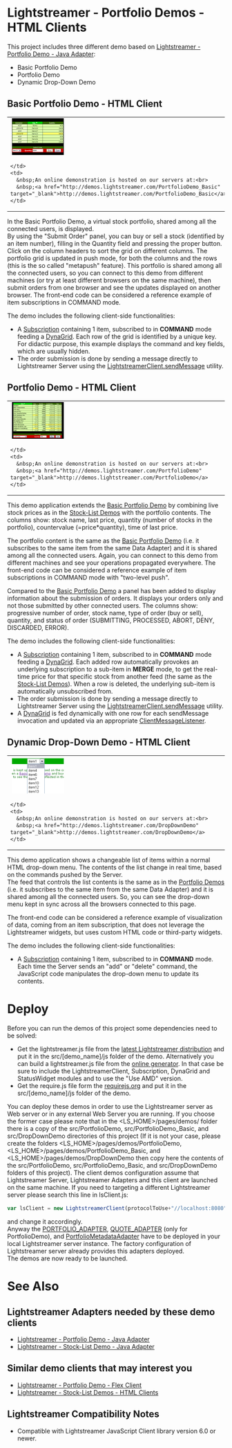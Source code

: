# Lightstreamer - Portfolio Demos - HTML Clients #

This project includes three different demo based on [Lightstreamer - Portfolio Demo - Java Adapter](https://github.com/Weswit/Lightstreamer-example-Portfolio-adapter-java):

* Basic Portfolio Demo
* Portfolio Demo
* Dynamic Drop-Down Demo

## Basic Portfolio Demo - HTML Client ##
<!-- START DESCRIPTION lightstreamer-example-portfolio-client-javascript-basic-portfolio-demo---html-client -->

<table>
  <tr>
    <td style="text-align: left">
      &nbsp;<a href="http://demos.lightstreamer.com/PortfolioDemo_Basic" target="_blank"><img src="screen_basicportfolio.png"></a>&nbsp;
      
    </td>
    <td>
      &nbsp;An online demonstration is hosted on our servers at:<br>
      &nbsp;<a href="http://demos.lightstreamer.com/PortfolioDemo_Basic" target="_blank">http://demos.lightstreamer.com/PortfolioDemo_Basic</a>
    </td>
  </tr>
</table>

In the Basic Portfolio Demo, a virtual stock portfolio, shared among all the connected users, is displayed.<br>
By using the "Submit Order" panel, you can buy or sell a stock (identified by an item number), filling in the Quantity field and pressing the proper button. Click on the column headers to sort the grid on different columns.
The portfolio grid is updated in push mode, for both the columns and the rows (this is the so called "metapush" feature). This portfolio is shared among all the connected users, so you can connect to this demo from different machines (or try at least different browsers on the same machine), then submit orders from one browser and see the updates displayed on another browser.
The front-end code can be considered a reference example of item subscriptions in COMMAND mode.

The demo includes the following client-side functionalities:
* A [Subscription](http://www.lightstreamer.com/docs/client_javascript_uni_api/Subscription.html) containing 1 item, subscribed to in <b>COMMAND</b> mode feeding a [DynaGrid](http://www.lightstreamer.com/docs/client_javascript_uni_api/DynaGrid.html). Each row of the grid is identified by a unique key. For didactic purpose, this example displays the command and key fields, which are usually hidden.
* The order submission is done by sending a message directly to Lightstreamer Server using the [LightstreamerClient.sendMessage](http://www.lightstreamer.com/docs/client_javascript_uni_api/LightstreamerClient.html#sendMessage) utility.

<!-- END DESCRIPTION lightstreamer-example-portfolio-client-javascript-basic-portfolio-demo---html-client -->

## Portfolio Demo - HTML Client ##
<!-- START DESCRIPTION lightstreamer-example-portfolio-client-javascript-portfolio-demo---html-client -->

<table>
  <tr>
    <td style="text-align: left">
      &nbsp;<a href="http://demos.lightstreamer.com/PortfolioDemo" target="_blank"><img src="screen_portfolio.png"></a>&nbsp;
      
    </td>
    <td>
      &nbsp;An online demonstration is hosted on our servers at:<br>
      &nbsp;<a href="http://demos.lightstreamer.com/PortfolioDemo" target="_blank">http://demos.lightstreamer.com/PortfolioDemo</a>
    </td>
  </tr>
</table>

This demo application extends the [Basic Portfolio Demo](https://github.com/Weswit/Lightstreamer-example-Portfolio-client-javascript#basic-portfolio-demo---html-client) by combining live stock prices as in the [Stock-List Demos](https://github.com/Weswit/Lightstreamer-example-StockList-client-javascript) with the portfolio contents.
The columns show: stock name, last price, quantity (number of stocks in the portfolio), countervalue (=price*quantity), time of last price.

The portfolio content is the same as the [Basic Portfolio Demo](https://github.com/Weswit/Lightstreamer-example-Portfolio-client-javascript#basic-portfolio-demo---html-client) (i.e. it subscribes to the same item from the same Data Adapter) and it is shared among all the connected users. Again, you can connect to this demo from different machines and see your operations propagated everywhere.
The front-end code can be considered a reference example of item subscriptions in COMMAND mode with "two-level push".

Compared to the [Basic Portfolio Demo](http://www.lightstreamer.com/demos#PortfolioDemo_Basic) a panel has been added to display information about the submission of orders. It displays your orders only and not those submitted by other connected users. The columns show: progressive number of order, stock name, type of order (buy or sell), quantity, and status of order (SUBMITTING, PROCESSED, ABORT, DENY, DISCARDED, ERROR).

The demo includes the following client-side functionalities:
* A [Subscription](http://www.lightstreamer.com/docs/client_javascript_uni_api/Subscription.html) containing 1 item, subscribed to in <b>COMMAND</b> mode feeding a [DynaGrid](http://www.lightstreamer.com/docs/client_javascript_uni_api/DynaGrid.html). Each added row automatically provokes an underlying subscription to a sub-item in <b>MERGE</b> mode, to get the real-time price for that specific stock from another feed (the same as the [Stock-List Demos](https://github.com/Weswit/Lightstreamer-example-Stocklist-client-javascript)). When a row is deleted, the underlying sub-item is automatically unsubscribed from.
* The order submission is done by sending a message directly to Lightstreamer Server using the [LightstreamerClient.sendMessage](http://www.lightstreamer.com/docs/client_javascript_uni_api/LightstreamerClient.html#sendMessage) utility.
* A [DynaGrid](http://www.lightstreamer.com/docs/client_javascript_uni_api/DynaGrid.html) is fed dynamically with one row for each sendMessage invocation and updated via an appropriate [ClientMessageListener](http://www.lightstreamer.com/docs/client_javascript_uni_api/ClientMessageListener.html).

<!-- END DESCRIPTION lightstreamer-example-portfolio-client-javascript-portfolio-demo---html-client -->

## Dynamic Drop-Down Demo - HTML Client ##
<!-- START DESCRIPTION lightstreamer-example-portfolio-client-javascript-dynamic-drop-down-demo---html-client -->

<table>
  <tr>
    <td style="text-align: left">
      &nbsp;<a href="http://demos.lightstreamer.com/DropDownDemo" target="_blank"><img src="screen_dropdown.png"></a>&nbsp;
      
    </td>
    <td>
      &nbsp;An online demonstration is hosted on our servers at:<br>
      &nbsp;<a href="http://demos.lightstreamer.com/DropDownDemo" target="_blank">http://demos.lightstreamer.com/DropDownDemo</a>
    </td>
  </tr>
</table>

This demo application shows a changeable list of items within a normal HTML drop-down menu. The contents of the list change in real time, based on the commands pushed by the Server.<br>
The feed that controls the list contents is the same as in the [Portfolio Demos](https://github.com/Weswit/Lightstreamer-example-Portfolio-client-javascript#basic-portfolio-demo---html-client) (i.e. it subscribes to the same item from the same Data Adapter) and it is shared among all the connected users. So, you can see the drop-down menu kept in sync across all the browsers connected to this page.

The front-end code can be considered a reference example of visualization of data, coming from an item subscription, that does not leverage the Lightstreamer widgets, but uses custom HTML code or third-party widgets.

The demo includes the following client-side functionalities:
* A [Subscription](http://www.lightstreamer.com/docs/client_javascript_uni_api/Subscription.html) containing 1 item, subscribed to in <b>COMMAND</b> mode. Each time the Server sends an "add" or "delete" command, the JavaScript code manipulates the drop-down menu to update its contents.

<!-- END DESCRIPTION lightstreamer-example-portfolio-client-javascript-dynamic-drop-down-demo---html-client -->

# Deploy #

Before you can run the demos of this project some dependencies need to be solved:

-  Get the lightstreamer.js file from the [latest Lightstreamer distribution](http://www.lightstreamer.com/download) 
   and put it in the src/[demo_name]/js folder of the demo. Alternatively you can build a lightstreamer.js file from the 
   [online generator](http://www.lightstreamer.com/distros/Lightstreamer_Allegro-Presto-Vivace_5_0_Colosseo_20120803/Lightstreamer/DOCS-SDKs/sdk_client_javascript/tools/generator.html).
   In that case be sure to include the LightstreamerClient, Subscription, DynaGrid and StatusWidget modules and to use the "Use AMD" version.
-  Get the require.js file form the [requirejs.org](http://requirejs.org/docs/download.html) and put it in the src/[demo_name]/js folder of the demo.

You can deploy these demos in order to use the Lightstreamer server as Web server or in any external Web Server you are running. 
If you choose the former case please note that in the <LS_HOME>/pages/demos/ folder there is a copy of the src/PortfolioDemo, src/PortfolioDemo_Basic, and src/DropDownDemo directories of this project (If it is not your case, please create the folders <LS_HOME>/pages/demos/PortfolioDemo, <LS_HOME>/pages/demos/PortfolioDemo_Basic, and <LS_HOME>/pages/demos/DropDownDemo then copy here the contents of the src/PortfolioDemo, src/PortfolioDemo_Basic, and src/DropDownDemo folders of this project). The client demos configuration assume that Lightstreamer Server, Lightstreamer Adapters and this client are launched on the same machine.
If you need to targeting a different Lightstreamer server please search this line in lsClient.js:
```js
var lsClient = new LightstreamerClient(protocolToUse+"//localhost:8080","PORTFOLIODEMO");
```
and change it accordingly.<br>
Anyway the [PORTFOLIO_ADAPTER](https://github.com/Weswit/Lightstreamer-example-Portfolio-adapter-java), [QUOTE_ADAPTER](https://github.com/Weswit/Lightstreamer-example-Stocklist-adapter-java) (only for PortfolioDemo), and [PortfolioMetadataAdapter](https://github.com/Weswit/Lightstreamer-example-Portfolio-adapter-java) have to be deployed in your local Lightstreamer server instance. The factory configuration of Lightstreamer server already provides this adapters deployed.<br>
The demos are now ready to be launched.


# See Also #

## Lightstreamer Adapters needed by these demo clients ##
<!-- START RELATED_ENTRIES -->

* [Lightstreamer - Portfolio Demo - Java Adapter](https://github.com/Weswit/Lightstreamer-example-Portfolio-adapter-java)
* [Lightstreamer - Stock-List Demo - Java Adapter](https://github.com/Weswit/Lightstreamer-example-Stocklist-adapter-java)

<!-- END RELATED_ENTRIES -->

## Similar demo clients that may interest you ##

* [Lightstreamer - Portfolio Demo - Flex Client](https://github.com/Weswit/Lightstreamer-example-Portfolio-client-flex)
* [Lightstreamer - Stock-List Demos - HTML Clients](https://github.com/Weswit/Lightstreamer-example-Stocklist-client-javascript)

Lightstreamer Compatibility Notes
---------------------------------

- Compatible with Lightstreamer JavaScript Client library version 6.0 or newer.
